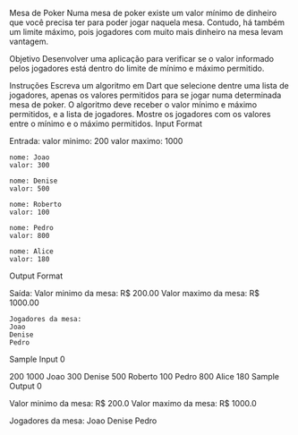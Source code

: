 Mesa de Poker
Numa mesa de poker existe um valor mínimo de dinheiro que você precisa ter para poder jogar naquela mesa. Contudo, há também um limite máximo, pois jogadores com muito mais dinheiro na mesa levam vantagem.

Objetivo
Desenvolver uma aplicação para verificar se o valor informado pelos jogadores está dentro do limite de mínimo e máximo permitido.

Instruções
Escreva um algoritmo em Dart que selecione dentre uma lista de jogadores, apenas os valores permitidos para se jogar numa determinada mesa de poker.
O algoritmo deve receber o valor mínimo e máximo permitidos, e a lista de jogadores.
Mostre os jogadores com os valores entre o mínimo e o máximo permitidos.
Input Format

Entrada:
	valor minimo: 200
	valor maximo: 1000

	nome: Joao
	valor: 300
	
	nome: Denise
	valor: 500
	
	nome: Roberto
	valor: 100
	
	nome: Pedro
	valor: 800
	
	nome: Alice
	valor: 180
Output Format

Saída:
	Valor minimo da mesa: R$ 200.00
	Valor maximo da mesa: R$ 1000.00
	
	Jogadores da mesa:
	Joao
	Denise
	Pedro
Sample Input 0

200 1000 Joao 300 Denise 500 Roberto 100 Pedro 800 Alice 180
Sample Output 0

Valor minimo da mesa: R$ 200.0
Valor maximo da mesa: R$ 1000.0

Jogadores da mesa:
Joao
Denise
Pedro